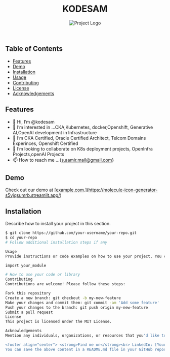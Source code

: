 


<!---
KODESAM/KODESAM is a ✨ special ✨ repository because its `README.md` (this file) appears on your GitHub profile.
You can click the Preview link to take a look at your changes.
--->



<h1 align="center">KODESAM</h1>

<p align="center">
  <img src="ai.avif" alt="Project Logo">
</p>

<p align="center">
  <strong></strong><br>
  
</p>

## Table of Contents

- [Features](#features)
- [Demo](#demo)
- [Installation](#installation)
- [Usage](#usage)
- [Contributing](#contributing)
- [License](#license)
- [Acknowledgements](#acknowledgements)

## Features

 - 👋 Hi, I’m @kodesam
- 👀 I’m interested in ...CKA,Kubernetes, docker,Openshift, Generative AI,OpenAI development in Infrastructure
- 🌱 I’m CKA Certified, Oracle Certified Architect, Telcom Domains Experinces, Openshift Certified
- 💞️ I’m looking to collaborate on K8s deployment projects, OpenInfra Projects,openAI Projects
- 📫 How to reach me ...{s.aamir.mail@gmail.com}

## Demo

Check out our demo at [[example.com](https://example.com).](https://molecule-icon-generator-s5vjqsumrb.streamlit.app/)

## Installation

Describe how to install your project in this section.

```bash
$ git clone https://github.com/your-username/your-repo.git
$ cd your-repo
# Follow additional installation steps if any

Usage
Provide instructions or code examples on how to use your project. You can include screenshots or GIFs to visualize the usage.

import your_module

# How to use your code or library
Contributing
Contributions are welcome! Please follow these steps:

Fork this repository
Create a new branch: git checkout -b my-new-feature
Make your changes and commit them: git commit -am 'Add some feature'
Push your changes to the branch: git push origin my-new-feature
Submit a pull request
License
This project is licensed under the MIT License.

Acknowledgements
Mention any individuals, organizations, or resources that you'd like to acknowledge for their contributions or assistance in this project.

<footer align="center"> <strong>Find me on</strong><br> LinkedIn: [Your Name](https://www.linkedin.com/in/your-name)<br> Twitter: [@yourhandle](https://twitter.com/yourhandle) </footer> ```
You can save the above content in a README.md file in your GitHub repository. Make sure to update the placeholders with actual content, including relevant links, images, and contact information.

